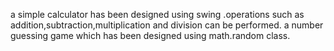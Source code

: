 a simple calculator has been designed using swing  .operations such as addition,subtraction,multiplication and division can be performed.
a number guessing game which has been designed using math.random class.
